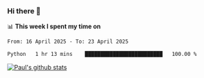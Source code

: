 ### Hi there 👋

📊 **This week I spent my time on**
<!--START_SECTION:waka-->

```txt
From: 16 April 2025 - To: 23 April 2025

Python   1 hr 13 mins    █████████████████████████   100.00 %
```

<!--END_SECTION:waka-->


[![Paul's github stats](https://github-readme-stats.vercel.app/api?username=mickeyouyou&theme=dracula&show_icons=true)](https://github.com/anuraghazra/github-readme-stats)
